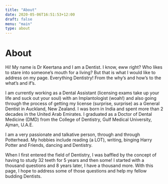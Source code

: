 ```yaml
---
title: "About"
date: 2020-05-06T16:51:53+12:00
draft: false
menu: "main"
type: about
---
```

# About

Hi! My name is Dr Keertana and I am a Dentist. I know, eww right? Who likes to stare into someone’s mouth for a living? But that is what I would like to address on my page. Everything Dentistry! From the why’s and how’s to the what’s and if’s.  

I am currently working as a Dental Assistant (licensing exams take up your life and suck out your soul) with an Implantologist (woah!) and also going through the process of getting my license (surprise, surprise) as a General Dentist in Auckland, New Zealand. I was born in India and spent more than 2 decades in the United Arab Emirates. I graduated as a Doctor of Dental Medicine (DMD) from the College of Dentistry, Gulf Medical University, Ajman, U.A.E.

I am a very passionate and talkative person, through and through Potterhead. My hobbies include reading (a LOT), writing, binging Harry Potter and Friends, dancing and Dentistry. 

When I first entered the field of Dentistry, I was baffled by the concept of having to study 32 teeth for 5 years and then some! I started with a thousand questions and 8 years later, I have a thousand more. With this page, I hope to address some of those questions and help my fellow budding Dentists. 
